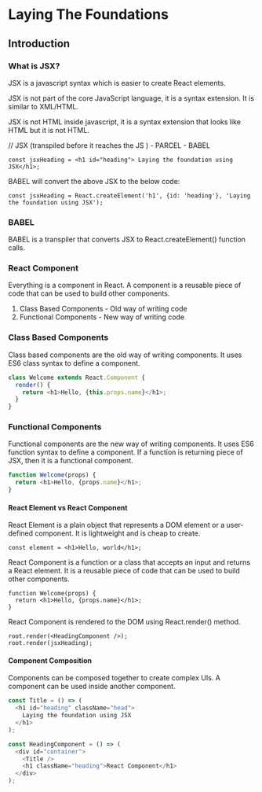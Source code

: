# Laying The Foundations

## Introduction

### What is JSX?

JSX is a javascript syntax which is easier to create React elements.

JSX is not part of the core JavaScript language, it is a syntax extension. It is similar to XML/HTML.

JSX is not HTML inside javascript, it is a syntax extension that looks like HTML but it is not HTML.

// JSX (transpiled before it reaches the JS ) - PARCEL - BABEL

`const jsxHeading = <h1 id="heading"> Laying the foundation using JSX</h1>;`

BABEL will convert the above JSX to the below code:

`const jsxHeading = React.createElement('h1', {id: 'heading'}, 'Laying the foundation using JSX');`

### BABEL

BABEL is a transpiler that converts JSX to React.createElement() function calls.

### React Component

Everything is a component in React. A component is a reusable piece of code that can be used to build other components.

1. Class Based Components - Old way of writing code
2. Functional Components - New way of writing code

### Class Based Components

Class based components are the old way of writing components. It uses ES6 class syntax to define a component.

```javascript
class Welcome extends React.Component {
  render() {
    return <h1>Hello, {this.props.name}</h1>;
  }
}
```

### Functional Components

Functional components are the new way of writing components. It uses ES6 function syntax to define a component. If a function is returning piece of JSX, then it is a functional component.

```javascript
function Welcome(props) {
  return <h1>Hello, {props.name}</h1>;
}
```

#### React Element vs React Component

React Element is a plain object that represents a DOM element or a user-defined component. It is lightweight and is cheap to create.

```
const element = <h1>Hello, world</h1>;
```

React Component is a function or a class that accepts an input and returns a React element. It is a reusable piece of code that can be used to build other components.

```
function Welcome(props) {
  return <h1>Hello, {props.name}</h1>;
}
```

React Component is rendered to the DOM using React.render() method.

```
root.render(<HeadingComponent />);
root.render(jsxHeading);
```

#### Component Composition

Components can be composed together to create complex UIs. A component can be used inside another component.

```javascript
const Title = () => (
  <h1 id="heading" className="head">
    Laying the foundation using JSX
  </h1>
);

const HeadingComponent = () => (
  <div id="container">
    <Title />
    <h1 className="heading">React Component</h1>
  </div>
);
```
